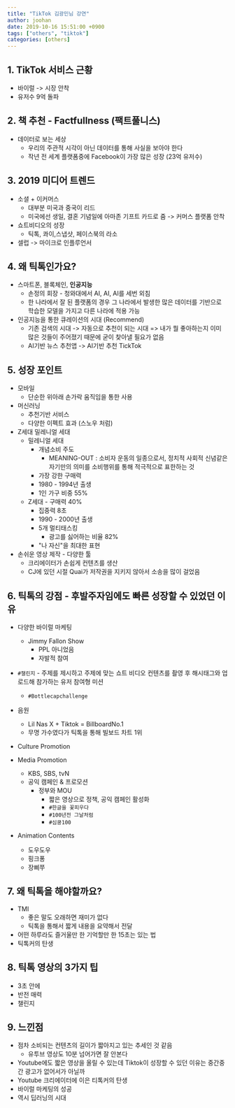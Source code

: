 ```yaml
---
title: "TikTok 김광민님 강연"
author: joohan
date: 2019-10-16 15:51:00 +0900
tags: ["others", "tiktok"]
categories: [others]
---
```


## 1. TikTok 서비스 근황

- 바이럴 -> 시장 안착
- 유저수 9억 돌파

## 2. 책 추천 - Factfullness (팩트풀니스)

- 데이터로 보는 세상
  - 우리의 주관적 시각이 아닌 데이터를 통해 사실을 보아야 한다
  - 작년 전 세계 플랫폼중에 Facebook이 가장 많은 성장 (23억 유저수)

## 3. 2019 미디어 트렌드 

- 소셜 + 이커머스
  - 대부분 미국과 중국이 리드
  - 미국에선 생일, 결혼 기념일에 아마존 기프트 카드로 줌 -> 커머스 플랫폼 안착
- 쇼트비디오의 성장
  - 틱톡, 콰이,스냅샷, 페이스북의 라소
- 셀럽 -> 마이크로 인플루언서

## 4. 왜 틱톡인가요?

- 스마트폰, 블록체인, **인공지능**
  - 손정의 회장 - 청와대에서 AI, AI, AI를 세번 외침
  - 한 나라에서 잘 된 플랫폼의 경우 그 나라에서 발생한 많은 데이터를 기반으로 학습한 모델을 가지고 다른 나라에 적용 가능
- 인공지능을 통한 큐레이션의 시대 (Recommend)
  - 기존 검색의 시대 ->  자동으로 추천이 되는 시대 => 내가 뭘 좋아하는지 이미 많은 것들이 주어졌기 때문에 굳이 찾아낼 필요가 없음
  - AI기반 뉴스 추천앱 -> AI기반 추천 TickTok

## 5. 성장 포인트

- 모바일
  - 단순한 위아래 손가락 움직임을 통한 사용
- 머신러닝
  - 추천기반 서비스
  - 다양한 이펙트 효과 (스노우 처럼)
- Z세대 밀레니얼 세대
  - 밀레니얼 세대
    - 개념소비 주도
      - MEANING-OUT : 소비자 운동의 일종으로서, 정치적 사회적 신념같은 자기만의 의미를 소비행위를 통해 적극적으로 표한하는 것
    - 가장 강한 구매력
    - 1980 - 1994년 출생
    - 1인 가구 비중 55%
  - Z세대
     	- 구매력 40%
      - 집중력 8초
      - 1990 - 2000년 출생
    - 5개 멀티태스킹
      - 광고를 싫어하는 비율 82%
    - "나 자신"을 최대한 표현
- 손쉬운 영상 제작 - 다양한 툴
  - 크리에이터가 손쉽게 컨텐츠를 생산
  - CJ에 있던 시절 Quai가 저작권을 지키지 않아서 소송을 많이 걸었음

## 6. 틱톡의 강점 - 후발주자임에도 빠른 성장할 수 있었던 이유

- 다양한 바이럴 마케팅
  - Jimmy Fallon Show
    - PPL 아니었음
    - 자발적 참여
- `#챌린지` - 주제를 제시하고 주제에 맞는 쇼트 비디오 컨텐츠를 촬영 후 해시태그와 업로드해 참가하는 유저 참여형 미션
  - `#Bottlecapchallenge`
- 음원
  - Lil Nas X + Tiktok = BillboardNo.1
  - 무명 가수였다가 틱톡을 통해 빌보드 차트 1위
- Culture Promotion
- Media Promotion
  - KBS, SBS, tvN
  - 공익 캠페인 & 프로모션
    - 정부와 MOU
      - 짧은 영상으로 정책, 공익 캠페인 활성화
      - `#한글을 꽃피우다`
      - `#100년전 그날처럼`
      - `#심쿵100`

- Animation Contents
  - 도우도우
  - 핑크퐁
  - 장삐쭈

## 7. 왜 틱톡을 해야할까요?

- TMI
  - 좋은 말도 오래하면 재미가 없다
  - 틱톡을 통해서 짧게 내용을 요약해서 전달
- 어떤 하루라도 즐거울만 한 기억할만 한 15초는 있는 법
- 틱톡커의 탄생

## 8. 틱톡 영상의 3가지 팁

- 3초 안에
- 반전 매력
- 챌린지

## 9. 느낀점

- 점차 소비되는 컨텐츠의 길이가 짧아지고 있는 추세인 것 같음
  - 유투브 영상도 10분 넘어가면 잘 안본다
- Youtube에도 짧은 영상을 올릴 수 있는데 Tiktok이 성장할 수 있던 이유는 중간중간 광고가 없어서가 아닐까
- Youtube 크리에이터에 이은 티톡커의 탄생
- 바이럴 마케팅의 성공
- 역시 딥러닝의 시대